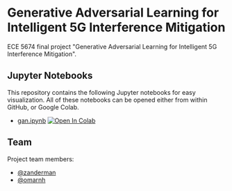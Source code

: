 # Generative Adversarial Learning for Intelligent 5G Interference Mitigation

ECE 5674 final project "Generative Adversarial Learning for Intelligent 5G Interference Mitigation".

## Jupyter Notebooks

This repository contains the following Jupyter notebooks for easy visualization. All of these notebooks can be opened either from within GitHub, or Google Colab.

- [gan.ipynb](./gan.ipynb) [![Open In Colab](https://colab.research.google.com/assets/colab-badge.svg)](https://colab.research.google.com/github/zanderman/gan-wireless-5g/blob/main/gan.ipynb)

## Team

Project team members:

- [@zanderman](https://github.com/zanderman)
- [@omarnh](https://github.com/omarnh)